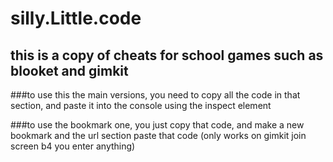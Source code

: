 # silly.Little.code

## this is a copy of cheats for school games such as blooket and gimkit

###to use this the main versions, you need to copy all the code in that section, and paste it into the console using the inspect element

###to use the bookmark one, you just copy that code, and make a new bookmark and the url section paste that code (only works on gimkit join screen b4 you enter anything)
